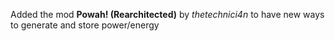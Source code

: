 Added the mod **Powah! (Rearchitected)** by *thetechnici4n* to have new ways to generate and store power/energy